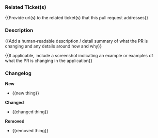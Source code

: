 ### Related Ticket(s)

{{Provide url(s) to the related ticket(s) that this pull request addresses}}

### Description

{{Add a human-readable description / detail summary of what the PR is changing and any details around how and why}}

{{If applicable, include a screenshot indicating an example or examples of what the PR is changing in the application}}

### Changelog

**New**

- {{new thing}}

**Changed**

- {{changed thing}}

**Removed**

- {{removed thing}}

<!-- Deploy Previews are enabled by applying the following labels for the corresponding package: -->
<!-- *** "package: react": React, React (experimental) -->
<!-- *** "package: vanilla": Vanilla -->
<!-- *** "package: services": Services -->
<!-- *** "package: utilities" Utilities -->
<!-- *** "package: styles" Carbon Expressive, React (Expressive) -->
<!-- *** "RTL" React (RTL) -->
